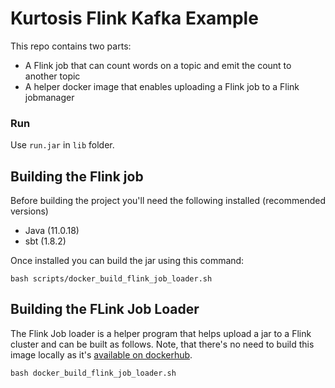 # Kurtosis Flink Kafka Example

This repo contains two parts:
* A Flink job that can count words on a topic and emit the count to another topic
* A helper docker image that enables uploading a Flink job to a Flink jobmanager 

### Run

Use `run.jar` in `lib` folder.

## Building the Flink job

Before building the project you'll need the following installed (recommended versions)

* Java (11.0.18)
* sbt (1.8.2)

Once installed you can build the jar using this command:

```shell
bash scripts/docker_build_flink_job_loader.sh
```

## Building the FLink Job Loader

The Flink Job loader is a helper program that helps upload a jar to a Flink cluster and can be built as follows.
Note, that there's no need to build this image locally as it's [available on dockerhub](https://hub.docker.com/repository/docker/kurtosistech/flink-kafka-example-job-loader/general). 

```shell
bash docker_build_flink_job_loader.sh
```